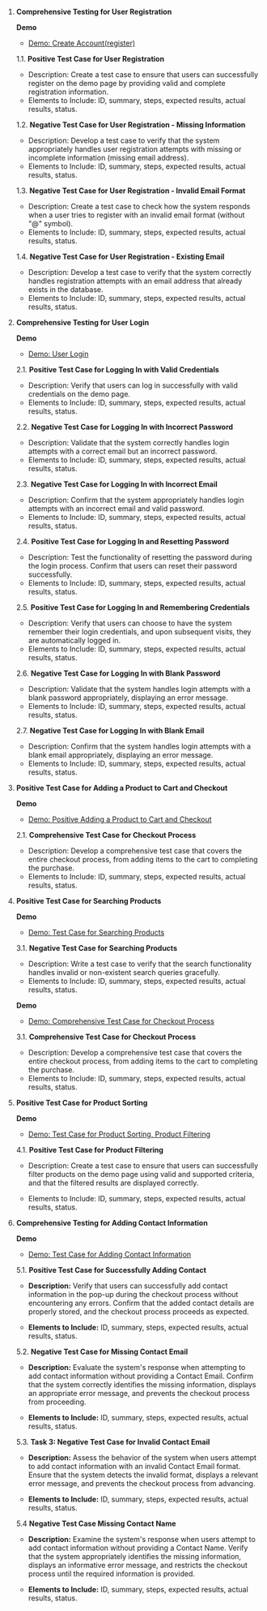 1. **Comprehensive Testing for User Registration**

   **Demo**

   - [Demo: Create Account(register)](https://magento.softwaretestingboard.com/)

   1.1. **Positive Test Case for User Registration**

   - Description: Create a test case to ensure that users can successfully register on the demo page by providing valid and complete registration information.
   - Elements to Include: ID, summary, steps, expected results, actual results, status.

   1.2. **Negative Test Case for User Registration - Missing Information**

   - Description: Develop a test case to verify that the system appropriately handles user registration attempts with missing or incomplete information (missing email address).
   - Elements to Include: ID, summary, steps, expected results, actual results, status.

   1.3. **Negative Test Case for User Registration - Invalid Email Format**

   - Description: Create a test case to check how the system responds when a user tries to register with an invalid email format (without "@" symbol).
   - Elements to Include: ID, summary, steps, expected results, actual results, status.

   1.4. **Negative Test Case for User Registration - Existing Email**

   - Description: Develop a test case to verify that the system correctly handles registration attempts with an email address that already exists in the database.
   - Elements to Include: ID, summary, steps, expected results, actual results, status.

2. **Comprehensive Testing for User Login**

   **Demo**

   - [Demo: User Login](https://magento.softwaretestingboard.com/)

   2.1. **Positive Test Case for Logging In with Valid Credentials**
   - Description: Verify that users can log in successfully with valid credentials on the demo page.
   - Elements to Include: ID, summary, steps, expected results, actual results, status.

   2.2. **Negative Test Case for Logging In with Incorrect Password**
   - Description: Validate that the system correctly handles login attempts with a correct email but an incorrect password.
   - Elements to Include: ID, summary, steps, expected results, actual results, status.

   2.3. **Negative Test Case for Logging In with Incorrect Email**
   - Description: Confirm that the system appropriately handles login attempts with an incorrect email and valid password.
   - Elements to Include: ID, summary, steps, expected results, actual results, status.

   2.4. **Positive Test Case for Logging In and Resetting Password**
   - Description: Test the functionality of resetting the password during the login process. Confirm that users can reset their password successfully.
   - Elements to Include: ID, summary, steps, expected results, actual results, status.

   2.5. **Positive Test Case for Logging In and Remembering Credentials**
   - Description: Verify that users can choose to have the system remember their login credentials, and upon subsequent visits, they are automatically logged in.
   - Elements to Include: ID, summary, steps, expected results, actual results, status.

   2.6. **Negative Test Case for Logging In with Blank Password**
   - Description: Validate that the system handles login attempts with a blank password appropriately, displaying an error message.
   - Elements to Include: ID, summary, steps, expected results, actual results, status.

   2.7. **Negative Test Case for Logging In with Blank Email**
   - Description: Confirm that the system handles login attempts with a blank email appropriately, displaying an error message.
   - Elements to Include: ID, summary, steps, expected results, actual results, status.

3. **Positive Test Case for Adding a Product to Cart and Checkout**

   **Demo**

   - [Demo: Positive Adding a Product to Cart and Checkout](https://www.demoblaze.com/index.html)

   2.1. **Comprehensive Test Case for Checkout Process**
      - Description: Develop a comprehensive test case that covers the entire checkout process, from adding items to the cart to completing the purchase.
      - Elements to Include: ID, summary, steps, expected results, actual results, status.

4. **Positive Test Case for Searching Products**

   **Demo**

   - [Demo: Test Case for Searching Products](https://automationbookstore.dev/)

   3.1. **Negative Test Case for Searching Products**
      - Description: Write a test case to verify that the search functionality handles invalid or non-existent search queries gracefully.
      - Elements to Include: ID, summary, steps, expected results, actual results, status.

   **Demo**

   - [Demo: Comprehensive Test Case for Checkout Process](https://www.demoblaze.com/cart.html)

   3.1. **Comprehensive Test Case for Checkout Process**
      - Description: Develop a comprehensive test case that covers the entire checkout process, from adding items to the cart to completing the purchase.
      - Elements to Include: ID, summary, steps, expected results, actual results, status.

5. **Positive Test Case for Product Sorting**

   **Demo**

   - [Demo: Test Case for Product Sorting, Product Filtering](https://magento.softwaretestingboard.com/)

   4.1. **Positive Test Case for Product Filtering**
   - Description: Create a test case to ensure that users can successfully filter products on the demo page using valid and supported criteria, and that the filtered results are displayed correctly.

   - Elements to Include: ID, summary, steps, expected results, actual results, status.

6. **Comprehensive Testing for Adding Contact Information**

   **Demo**

   - [Demo: Test Case for Adding Contact Information](https://magento.softwaretestingboard.com/)

   5.1. **Positive Test Case for Successfully Adding Contact**

   - **Description:** Verify that users can successfully add contact information in the pop-up during the checkout process without encountering any errors. Confirm that the added contact details are properly stored, and the checkout process proceeds as expected.
  
   - **Elements to Include:** ID, summary, steps, expected results, actual results, status.

   5.2. **Negative Test Case for Missing Contact Email**

   - **Description:** Evaluate the system's response when attempting to add contact information without providing a Contact Email. Confirm that the system correctly identifies the missing information, displays an appropriate error message, and prevents the checkout process from proceeding.

   - **Elements to Include:** ID, summary, steps, expected results, actual results, status.

   5.3. **Task 3: Negative Test Case for Invalid Contact Email**

   - **Description:** Assess the behavior of the system when users attempt to add contact information with an invalid Contact Email format. Ensure that the system detects the invalid format, displays a relevant error message, and prevents the checkout process from advancing.

   - **Elements to Include:** ID, summary, steps, expected results, actual results, status.

   5.4 **Negative Test Case Missing Contact Name**

   - **Description:** Examine the system's response when users attempt to add contact information without providing a Contact Name. Verify that the system appropriately identifies the missing information, displays an informative error message, and restricts the checkout process until the required information is provided.

   - **Elements to Include:** ID, summary, steps, expected results, actual results, status.
